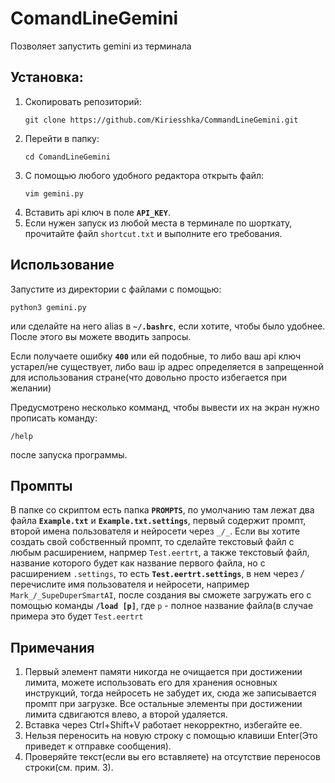 # ComandLineGemini
Позволяет запустить gemini из терминала

## Установка:
  1. Скопировать репозиторий:
     ```
     git clone https://github.com/Kiriesshka/CommandLineGemini.git
     ```
  3. Перейти в папку:
     ```
     cd ComandLineGemini
     ```
  5. С помощью любого удобного редактора открыть файл:
     ```
     vim gemini.py
     ```
  7. Вставить api ключ в поле **`API_KEY`**.
  8. Если нужен запуск из любой места в терминале по шорткату, прочитайте файл `shortcut.txt` и выполните его требования.

## Использование
  Запустите из директории с файлами с помощью:
  ```
  python3 gemini.py
  ```
  или сделайте на него alias в **`~/.bashrc`**, если хотите, чтобы было удобнее.
  После этого вы можете вводить запросы.

  Если получаете ошибку **`400`** или ей подобные, то либо ваш api ключ устарел/не существует, либо ваш ip адрес определяется в запрещенной для использования стране(что довольно просто избегается при желании)
  
  Предусмотрено несколько комманд, чтобы вывести их на экран нужно прописать команду:
  ```
  /help
  ```
  после запуска программы.


## Промпты
  В папке со скриптом есть папка **`PROMPTS`**, по умолчанию там лежат два файла **`Example.txt`** и **`Example.txt.settings`**,
  первый содержит промпт, второй имена пользователя и нейросети через `_/_`. Если вы хотите создать свой собственный промпт, то сделайте текстовый файл с любым расширением, напрмер `Test.eertrt`, а также текстовый файл, название которого будет как название первого файла, но с расширением `.settings`, то есть **`Test.eertrt.settings`**, в нем через _/_ перечислите имя пользователя и нейросети, например `Mark_/_SupeDuperSmartAI`, после создания вы сможете загружать его с помощью команды **`/load [p]`**, где `p` - полное название файла(в случае примера это будет `Test.eertrt`
## Примечания
  1. Первый элемент памяти никогда не очищается при достижении лимита, можете использовать его для хранения основных инструкций, тогда нейросеть не забудет их, сюда же записывается промпт при загрузке. Все остальные элементы при достижении лимита сдвигаются влево, а второй удаляется. 
  2. Вставка через Ctrl+Shift+V работает некорректно, избегайте ее.
  3. Нельзя переносить на новую строку с помощью клавиши Enter(Это приведет к отправке сообщения).
  4. Проверяйте текст(если вы его вставляете) на отсутствие переносов строки(см. прим. 3).
